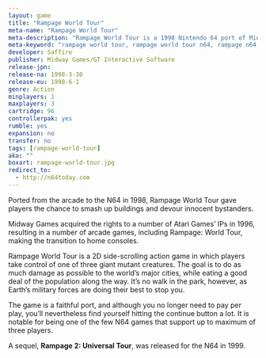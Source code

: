 ```yaml
---
layout: game
title: "Rampage World Tour"
meta-name: "Rampage World Tour"
meta-description: "Rampage World Tour is a 1998 Nintendo 64 port of Midway Games' arcade game of the same name."
meta-keyword: "rampage world tour, rampage world tour n64, rampage n64, nintendo 64"
developer: Saffire
publisher: Midway Games/GT Interactive Software
release-jpn: 
release-na: 1998-3-30
release-eu: 1998-6-1
genre: Action
minplayers: 1
maxplayers: 3
cartridge: 96
controllerpak: yes
rumble: yes
expansion: no
transfer: no
tags: [rampage-world-tour]
aka: ""
boxart: rampage-world-tour.jpg
redirect_to:
  - http://n64today.com
---
```

Ported from the arcade to the N64 in 1998, Rampage World Tour gave players the chance to smash up buildings and devour innocent bystanders.

Midway Games acquired the rights to a number of Atari Games’ IPs in 1996, resulting in a number of arcade games, including Rampage: World Tour, making the transition to home consoles.

Rampage World Tour is a 2D side-scrolling action game in which players take control of one of three giant mutant creatures. The goal is to do as much damage as possible to the world’s major cities, while eating a good deal of the population along the way. It’s no walk in the park, however, as Earth’s military forces are doing their best to stop you.

The game is a faithful port, and although you no longer need to pay per play, you’ll nevertheless find yourself hitting the continue button a lot. It is notable for being one of the few N64 games that support up to maximum of three players.

A sequel, **Rampage 2: Universal Tour**, was released for the N64 in 1999.
